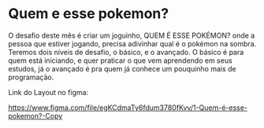 # Quem e esse pokemon?
 O desafio deste mês é criar um joguinho, QUEM É ESSE POKÉMON? onde a pessoa que estiver jogando, precisa adivinhar qual é o pokémon na sombra.  Teremos dois níveis de desafio, o básico, e o avançado. O básico é para quem está iniciando, e quer praticar o que vem aprendendo em seus estudos, já o avançado é pra quem já conhece um pouquinho mais de programação.

Link do Layout no figma:

https://www.figma.com/file/egKCdmaTy6fdum3780fKvv/1-Quem-é-esse-pokemon?-Copy 
